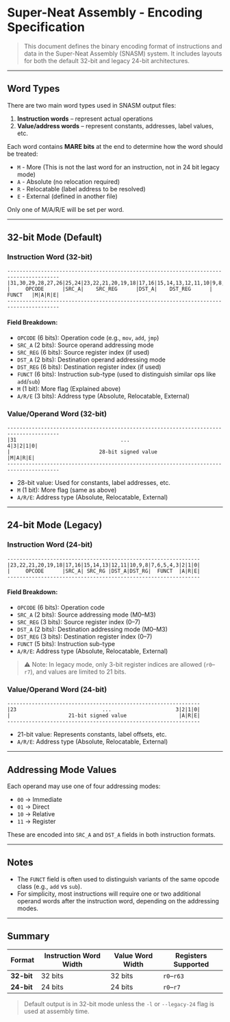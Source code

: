 # Super-Neat Assembly - Encoding Specification

> This document defines the binary encoding format of instructions and data in the Super-Neat Assembly (SNASM) system. It includes layouts for both the default 32-bit and legacy 24-bit architectures.

---

## Word Types

There are two main word types used in SNASM output files:
1. **Instruction words** – represent actual operations
2. **Value/address words** – represent constants, addresses, label values, etc.

Each word contains **MARE bits** at the end to determine how the word should be treated:
- `M` - More (This is not the last word for an instruction, not in 24 bit legacy mode)
- `A` - Absolute (no relocation required)
- `R` - Relocatable (label address to be resolved)
- `E` - External (defined in another file)

Only one of M/A/R/E will be set per word.

---

## 32-bit Mode (Default)

### Instruction Word (32-bit)

```
---------------------------------------------------------------------------------------
|31,30,29,28,27,26|25,24|23,22,21,20,19,18|17,16|15,14,13,12,11,10|9,8,7,6,5,4|3|2|1|0|
|     OPCODE      |SRC_A|    SRC_REG      |DST_A|    DST_REG      |   FUNCT   |M|A|R|E|
---------------------------------------------------------------------------------------
```

#### Field Breakdown:
- `OPCODE` (6 bits): Operation code (e.g., `mov`, `add`, `jmp`)
- `SRC_A` (2 bits): Source operand addressing mode
- `SRC_REG` (6 bits): Source register index (if used)
- `DST_A` (2 bits): Destination operand addressing mode
- `DST_REG` (6 bits): Destination register index (if used)
- `FUNCT` (6 bits): Instruction sub-type (used to distinguish similar ops like `add`/`sub`)
- `M` (1 bit): More flag (Explained above)
- `A/R/E` (3 bits): Address type (Absolute, Relocatable, External)

### Value/Operand Word (32-bit)

```
---------------------------------------------------------------------------------------
|31                                  ...                                     4|3|2|1|0|
|                             28-bit signed value                             |M|A|R|E|
---------------------------------------------------------------------------------------
```

- 28-bit value: Used for constants, label addresses, etc.
- `M` (1 bit): More flag (same as above)
- `A/R/E`: Address type (Absolute, Relocatable, External)

---

## 24-bit Mode (Legacy)

### Instruction Word (24-bit)

```
---------------------------------------------------------------
|23,22,21,20,19,18|17,16|15,14,13|12,11|10,9,8|7,6,5,4,3|2|1|0|
|     OPCODE      |SRC_A| SRC_RG |DST_A|DST_RG|  FUNCT  |A|R|E|
---------------------------------------------------------------
```

#### Field Breakdown:
- `OPCODE` (6 bits): Operation code
- `SRC_A` (2 bits): Source addressing mode (M0–M3)
- `SRC_REG` (3 bits): Source register index (0–7)
- `DST_A` (2 bits): Destination addressing mode (M0–M3)
- `DST_REG` (3 bits): Destination register index (0–7)
- `FUNCT` (5 bits): Instruction sub-type
- `A/R/E`: Address type (Absolute, Relocatable, External)

> ⚠️ Note: In legacy mode, only 3-bit register indices are allowed (`r0`–`r7`), and values are limited to 21 bits.

### Value/Operand Word (24-bit)

```
---------------------------------------------------------------
|23                            ...                     3|2|1|0|
|                   21-bit signed value                 |A|R|E|
---------------------------------------------------------------
```

- 21-bit value: Represents constants, label offsets, etc.
- `A/R/E`: Address type (Absolute, Relocatable, External)

---

## Addressing Mode Values

Each operand may use one of four addressing modes:
- `00` → Immediate
- `01` → Direct
- `10` → Relative
- `11` → Register

These are encoded into `SRC_A` and `DST_A` fields in both instruction formats.

---

## Notes

- The `FUNCT` field is often used to distinguish variants of the same opcode class (e.g., `add` vs `sub`).
- For simplicity, most instructions will require one or two additional operand words after the instruction word, depending on the addressing modes.

---

## Summary

| Format       | Instruction Word Width | Value Word Width | Registers Supported |
|--------------|------------------------|------------------|---------------------|
| **32-bit**   | 32 bits                | 32 bits          | `r0`–`r63`          |
| **24-bit**   | 24 bits                | 24 bits          | `r0`–`r7`           |

> Default output is in 32-bit mode unless the `-l` or `--legacy-24` flag is used at assembly time.